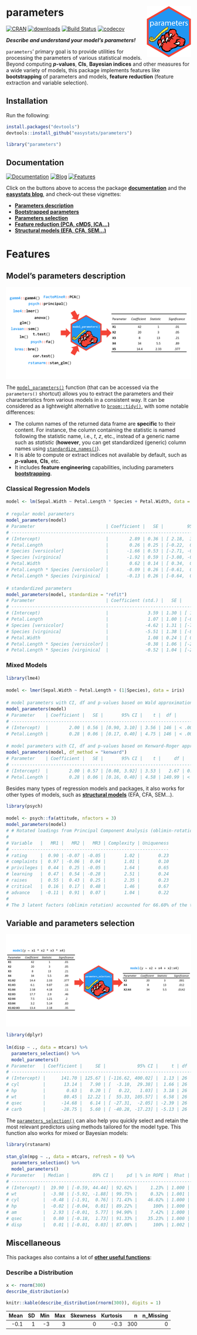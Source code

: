 
# parameters <img src='man/figures/logo.png' align="right" height="139" />

[![CRAN](http://www.r-pkg.org/badges/version/parameters)](https://cran.r-project.org/package=parameters)
[![downloads](http://cranlogs.r-pkg.org/badges/parameters)](https://cran.r-project.org/package=parameters)
[![Build
Status](https://travis-ci.org/easystats/parameters.svg?branch=master)](https://travis-ci.org/easystats/parameters)
[![codecov](https://codecov.io/gh/easystats/parameters/branch/master/graph/badge.svg)](https://codecov.io/gh/easystats/parameters)

***Describe and understand your model’s parameters\!***

`parameters`’ primary goal is to provide utilities for processing the
parameters of various statistical models. Beyond computing
***p*-values**, **CIs**, **Bayesian indices** and other measures for a
wide variety of models, this package implements features like
**bootstrapping** of parameters and models, **feature reduction**
(feature extraction and variable selection).

## Installation

Run the following:

``` r
install.packages("devtools")
devtools::install_github("easystats/parameters")
```

``` r
library("parameters")
```

## Documentation

[![Documentation](https://img.shields.io/badge/documentation-parameters-orange.svg?colorB=E91E63)](https://easystats.github.io/parameters/)
[![Blog](https://img.shields.io/badge/blog-easystats-orange.svg?colorB=FF9800)](https://easystats.github.io/blog/posts/)
[![Features](https://img.shields.io/badge/features-parameters-orange.svg?colorB=2196F3)](https://easystats.github.io/parameters/reference/index.html)

Click on the buttons above to access the package
[**documentation**](https://easystats.github.io/parameters/) and the
[**easystats blog**](https://easystats.github.io/blog/posts/), and
check-out these vignettes:

  - [**Parameters
    description**](https://easystats.github.io/parameters/articles/model_parameters.html)
  - [**Bootstrapped
    parameters**](https://easystats.github.io/parameters/articles/bootstrapping.html)
  - [**Parameters
    selection**](https://easystats.github.io/parameters/articles/parameters_selection.html)
  - [**Feature reduction (PCA, cMDS,
    ICA…)**](https://easystats.github.io/parameters/articles/parameters_reduction.html)
  - [**Structural models (EFA, CFA,
    SEM…)**](https://easystats.github.io/parameters/articles/efa_cfa.html)

# Features

## Model’s parameters description

<img src='man/figures/figure1.png' align="center" />

The
[`model_parameters()`](https://easystats.github.io/parameters/articles/model_parameters.html)
function (that can be accessed via the `parameters()` shortcut) allows
you to extract the parameters and their characteristics from various
models in a consistent way. It can be considered as a lightweight
alternative to [`broom::tidy()`](https://github.com/tidymodels/broom),
with some notable differences:

  - The column names of the returned data frame are **specific** to
    their content. For instance, the column containing the statistic is
    named following the statistic name, i.e., *t*, *z*, etc., instead of
    a generic name such as *statistic* (**however**, you can get
    standardized (generic) column names using
    [`standardize_names()`](https://easystats.github.io/parameters/reference/standardize_names.html)).
  - It is able to compute or extract indices not available by default,
    such as ***p*-values**, **CIs**, etc.
  - It includes **feature engineering** capabilities, including
    parameters
    [**bootstrapping**](https://easystats.github.io/parameters/articles/bootstrapping.html).

### Classical Regression Models

``` r
model <- lm(Sepal.Width ~ Petal.Length * Species + Petal.Width, data = iris)

# regular model parameters
model_parameters(model)
# Parameter                           | Coefficient |   SE |         95% CI |     t |  df |      p
# ------------------------------------------------------------------------------------------------
# (Intercept)                         |        2.89 | 0.36 | [ 2.18,  3.60] |  8.01 | 143 | < .001
# Petal.Length                        |        0.26 | 0.25 | [-0.22,  0.75] |  1.07 | 143 | 0.287 
# Species [versicolor]                |       -1.66 | 0.53 | [-2.71, -0.62] | -3.14 | 143 | 0.002 
# Species [virginica]                 |       -1.92 | 0.59 | [-3.08, -0.76] | -3.28 | 143 | 0.001 
# Petal.Width                         |        0.62 | 0.14 | [ 0.34,  0.89] |  4.41 | 143 | < .001
# Petal.Length * Species [versicolor] |       -0.09 | 0.26 | [-0.61,  0.42] | -0.36 | 143 | 0.721 
# Petal.Length * Species [virginica]  |       -0.13 | 0.26 | [-0.64,  0.38] | -0.50 | 143 | 0.618

# standardized parameters
model_parameters(model, standardize = "refit")
# Parameter                           | Coefficient (std.) |   SE |         95% CI |     t |  df |      p
# -------------------------------------------------------------------------------------------------------
# (Intercept)                         |               3.59 | 1.30 | [ 1.01,  6.17] |  8.01 | 143 | 0.007 
# Petal.Length                        |               1.07 | 1.00 | [-0.91,  3.04] |  1.07 | 143 | 0.287 
# Species [versicolor]                |              -4.62 | 1.31 | [-7.21, -2.03] | -3.14 | 143 | < .001
# Species [virginica]                 |              -5.51 | 1.38 | [-8.23, -2.79] | -3.28 | 143 | < .001
# Petal.Width                         |               1.08 | 0.24 | [ 0.59,  1.56] |  4.41 | 143 | < .001
# Petal.Length * Species [versicolor] |              -0.38 | 1.06 | [-2.48,  1.72] | -0.36 | 143 | 0.721 
# Petal.Length * Species [virginica]  |              -0.52 | 1.04 | [-2.58,  1.54] | -0.50 | 143 | 0.618
```

### Mixed Models

``` r
library(lme4)

model <- lmer(Sepal.Width ~ Petal.Length + (1|Species), data = iris)

# model parameters with CI, df and p-values based on Wald approximation
model_parameters(model)
# Parameter    | Coefficient |   SE |       95% CI |    t |  df |      p
# ----------------------------------------------------------------------
# (Intercept)  |        2.00 | 0.56 | [0.90, 3.10] | 3.56 | 146 | < .001
# Petal.Length |        0.28 | 0.06 | [0.17, 0.40] | 4.75 | 146 | < .001

# model parameters with CI, df and p-values based on Kenward-Roger approximation
model_parameters(model, df_method = "kenward")
# Parameter    | Coefficient |   SE |       95% CI |    t |     df |      p
# -------------------------------------------------------------------------
# (Intercept)  |        2.00 | 0.57 | [0.08, 3.92] | 3.53 |   2.67 | 0.046 
# Petal.Length |        0.28 | 0.06 | [0.16, 0.40] | 4.58 | 140.99 | < .001
```

Besides many types of regression models and packages, it also works for
other types of models, such as [**structural
models**](https://easystats.github.io/parameters/articles/efa_cfa.html)
(EFA, CFA, SEM…).

``` r
library(psych)

model <- psych::fa(attitude, nfactors = 3)
model_parameters(model)
# # Rotated loadings from Principal Component Analysis (oblimin-rotation)
# 
# Variable   |   MR1 |   MR2 |   MR3 | Complexity | Uniqueness
# ------------------------------------------------------------
# rating     |  0.90 | -0.07 | -0.05 |       1.02 |       0.23
# complaints |  0.97 | -0.06 |  0.04 |       1.01 |       0.10
# privileges |  0.44 |  0.25 | -0.05 |       1.64 |       0.65
# learning   |  0.47 |  0.54 | -0.28 |       2.51 |       0.24
# raises     |  0.55 |  0.43 |  0.25 |       2.35 |       0.23
# critical   |  0.16 |  0.17 |  0.48 |       1.46 |       0.67
# advance    | -0.11 |  0.91 |  0.07 |       1.04 |       0.22
# 
# The 3 latent factors (oblimin rotation) accounted for 66.60% of the total variance of the original data (MR1 = 38.19%, MR2 = 22.69%, MR3 = 5.72%).
```

## Variable and parameters selection

<img src='man/figures/figure2.png' align="center" />

``` r
library(dplyr)

lm(disp ~ ., data = mtcars) %>% 
  parameters_selection() %>% 
  model_parameters()
# Parameter   | Coefficient |     SE |            95% CI |     t | df |      p
# ----------------------------------------------------------------------------
# (Intercept) |      141.70 | 125.67 | [-116.62, 400.02] |  1.13 | 26 | 0.270 
# cyl         |       13.14 |   7.90 | [  -3.10,  29.38] |  1.66 | 26 | 0.108 
# hp          |        0.63 |   0.20 | [   0.22,   1.03] |  3.18 | 26 | 0.004 
# wt          |       80.45 |  12.22 | [  55.33, 105.57] |  6.58 | 26 | < .001
# qsec        |      -14.68 |   6.14 | [ -27.31,  -2.05] | -2.39 | 26 | 0.024 
# carb        |      -28.75 |   5.60 | [ -40.28, -17.23] | -5.13 | 26 | < .001
```

The
[`parameters_selection()`](https://easystats.github.io/parameters/articles/parameters_selection.html)
can also help you quickly select and retain the most relevant predictors
using methods tailored for the model type. This function also works for
mixed or Bayesian models:

``` r
library(rstanarm)

stan_glm(mpg ~ ., data = mtcars, refresh = 0) %>% 
  parameters_selection() %>% 
  model_parameters()
# Parameter   | Median |         89% CI |     pd | % in ROPE |  Rhat |  ESS |               Prior
# -----------------------------------------------------------------------------------------------
# (Intercept) |  19.90 | [-0.59, 44.44] | 92.62% |     1.23% | 1.000 | 2348 | Normal (0 +- 60.27)
# wt          |  -3.98 | [-5.92, -1.88] | 99.75% |     0.32% | 1.001 | 2159 | Normal (0 +- 15.40)
# cyl         |  -0.48 | [-1.91,  0.76] | 71.43% |    46.02% | 1.000 | 2651 |  Normal (0 +- 8.44)
# hp          |  -0.02 | [-0.04,  0.01] | 89.22% |      100% | 1.000 | 2766 |  Normal (0 +- 0.22)
# am          |   2.93 | [-0.01,  5.77] | 94.90% |     7.42% | 1.000 | 2813 | Normal (0 +- 15.07)
# qsec        |   0.80 | [-0.18,  1.73] | 91.33% |    35.23% | 1.000 | 2273 |  Normal (0 +- 8.43)
# disp        |   0.01 | [-0.01,  0.03] | 87.08% |      100% | 1.002 | 2601 |  Normal (0 +- 0.12)
```

## Miscellaneous

This packages also contains a lot of [**other useful
functions**](https://easystats.github.io/parameters/reference/index.html):

### Describe a Distribution

``` r
x <- rnorm(300)
describe_distribution(x)
```

``` r
knitr::kable(describe_distribution(rnorm(300)), digits = 1)
```

|  Mean | SD | Min | Max | Skewness | Kurtosis |   n | n\_Missing |
| ----: | -: | --: | --: | -------: | -------: | --: | ---------: |
| \-0.1 |  1 | \-3 |   3 |        0 |    \-0.3 | 300 |          0 |
